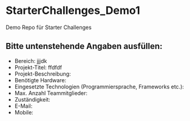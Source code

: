 # StarterChallenges_Demo1
Demo Repo für Starter Challenges
## Bitte untenstehende Angaben ausfüllen:
- Bereich: jjjdk
- Projekt-Titel: ffdfdf
- Projekt-Beschreibung:
- Benötigte Hardware:
- Eingesetzte Technologien (Programmiersprache, Frameworks etc.):
- Max. Anzahl Teammitglieder:
- Zuständigkeit:
- E-Mail:
- Mobile:
